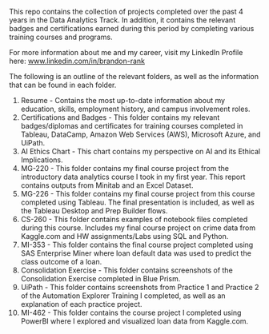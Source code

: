 This repo contains the collection of projects completed over the past 4 years in the Data Analytics Track. In addition, it contains the relevant badges and certifications earned during this period by completing various training courses and programs.

For more information about me and my career, visit my LinkedIn Profile here: www.linkedin.com/in/brandon-rank



The following is an outline of the relevant folders, as well as the information that can be found in each folder.
1. Resume - Contains the most up-to-date information about my education, skills, employment history, and campus involvement roles.
2. Certifications and Badges - This folder contains my relevant badges/diplomas and certificates for training courses completed in Tableau, DataCamp, Amazon Web Services (AWS), Microsoft Azure, and UiPath.
3. AI Ethics Chart - This chart contains my perspective on AI and its Ethical Implications.
4. MG-220 - This folder contains my final course project from the introductory data analytics course I took in my first year. This report contains outputs from Minitab and an Excel Dataset.
5. MG-226 - This folder contains my final course project from this course completed using Tableau. The final presentation is included, as well as the Tableau Desktop and Prep Builder flows.
6. CS-260 - This folder contains examples of notebook files completed during this course. Includes my final course project on crime data from Kaggle.com and HW assignments/Labs using SQL and Python.
7. MI-353 - This folder contains the final course project completed using SAS Enterprise Miner where loan default data was used to predict the class outcome of a loan.
8. Consolidation Exercise - This folder contains screenshots of the Consolidation Exercise completed in Blue Prism.
9. UiPath - This folder contains screenshots from Practice 1 and Practice 2 of the Automation Explorer Training I completed, as well as an explanation of each practice project.
10. MI-462 - This folder contains the course project I completed using PowerBI where I explored and visualized loan data from Kaggle.com.
